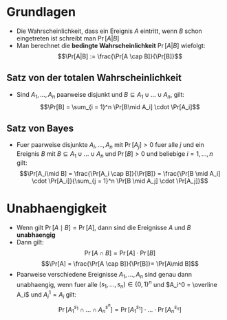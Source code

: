 # Grundlagen
- Die Wahrscheinlichkeit, dass ein Ereignis $A$ eintritt, wenn $B$ schon eingetreten ist schreibt man $\Pr[A|B$] 
- Man berechnet die **bedingte Wahrscheinlichkeit** $\Pr[A|B]$ wiefolgt:
$$\Pr[A|B] := \frac{\Pr[A \cap B]}{\Pr[B]}$$
## Satz von der totalen Wahrscheinlichkeit
- Sind $A_1, ..., A_n$ paarweise disjunkt und $B \subseteq A_1 \cup ... \cup A_n$, gilt:
$$\Pr[B] = \sum_{i = 1}^n \Pr[B\mid A_i] \cdot \Pr[A_i]$$
## Satz von Bayes
- Fuer paarweise disjunkte $A_i,...,A_n$ mit $\Pr[A_j] > 0$ fuer alle $j$ und ein Ereignis $B$ mit $B\subseteq A_1 \cup ... \cup A_n$ und $\Pr[B] > 0$ und beliebige $i = 1,...,n$ gilt: 
$$\Pr[A_i\mid B] = \frac{\Pr[A_i \cap B]}{\Pr[B]} = \frac{\Pr[B \mid A_i] \cdot \Pr[A_i]}{\sum_{j = 1}^n \Pr[B \mid A_j] \cdot \Pr[A_j]}$$
# Unabhaengigkeit
- Wenn gilt $\Pr[A\mid B] = \Pr[A]$, dann sind die Ereignisse $A$ und $B$ **unabhaengig** 
- Dann gilt:
$$\Pr[A \cap B] = \Pr[A] \cdot \Pr[B]$$
$$\Pr[A] = \frac{\Pr[A \cap B]}{\Pr[B]}= \Pr[A\mid B]$$
- Paarweise verschiedene Ereignisse $A_1, ..., A_n$ sind genau dann unabhaengig, wenn fuer alle $(s_1,...,s_n) \in \{0, 1\}^n$  und $A_i^0 = \overline A_i$ und $A_i^1 = A_i$ gilt:
$$\Pr[A_1^{s_1} \cap ... \cap A_n^{s^n}] = \Pr[A_1^{s_1}] \cdot ... \cdot \Pr[A_n^{s_n}]$$